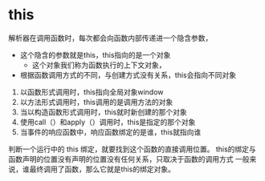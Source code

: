 # this
解析器在调用函数时，每次都会向函数内部传递进一个隐含参数，
- 这个隐含的参数就是this，this指向的是一个对象
    - 这个对象我们称为函数执行的上下文对象，
- 根据函数调用方式的不同，与创建方式没有关系，this会指向不同对象

1. 以函数形式调用时，this指向全局对象window
2. 以方法形式调用时，this调用的是调用方法的对象
3. 当以构造函数形式调用时，this就时新创建的那个对象
4. 使用call（）和apply（）调用时，this是指定的那个对象
5. 当事件的响应函数中，响应函数绑定的是谁，this就指向谁


判断一个运行中的 this 绑定，就要找到这个函数的直接调用位置。
this的绑定与函数声明的位置没有声明的位置没有任何关系，只取决于函数的调用方式
一般来说，谁最终调用了函数，那么它就是this的绑定对象。
